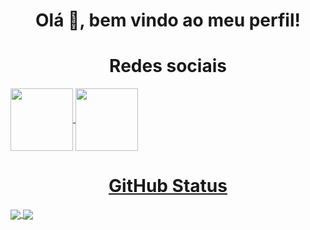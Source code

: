 <h1 align='center' >Olá 👋, bem vindo ao meu perfil!</h1>

<h1 align='center'>Redes sociais</h1>

<a href="https://www.linkedin.com/in/guilhermerodriguessousa/">
  <img align='center' src="./linkedin-logo-black-and-white-png-14.avif" width='100em' />
<a href="https://www.linkedin.com/in/guilhermerodriguessousa/">
  <img align='center' src="./whatsapp_black_logo_icon_147050.avif" width='100em' />

<h1 align='center'>GitHub Status</h1>
<a href="https://github.com/anuraghazra/convoychat">
  <img align="center" src="https://github-readme-stats.vercel.app/api?username=guilhermerodriguess&show_icons=true&theme=radical" />
</a>
<a href="https://github.com/anuraghazra/github-readme-stats">
  <img align="center" src="https://github-readme-stats.vercel.app/api/top-langs/?username=guilhermerodriguess&layout=compact" />
</a>

